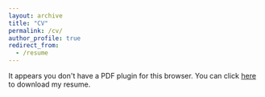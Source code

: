 ```yaml
---
layout: archive
title: "CV"
permalink: /cv/
author_profile: true
redirect_from:
  - /resume
---
```


<!--<object data="{{ site.url }}{{ site.baseurl }}/files/Julien_Bezancon_CV.pdf" width="1000" height="1000" type="application/pdf"></object>-->

<object data="{{ site.url }}{{ site.baseurl }}/files/Julien_Bezancon_CV.pdf" type="application/pdf" width="1000" height="1500"> 
  <p>It appears you don't have a PDF plugin for this browser. You can click <a href="{{ site.url }}{{ site.baseurl }}/files/Julien_Bezancon_CV.pdf">  here</a> to download my resume. </p>  
</object>

<!--{% include base_path %}

Education
======
* B.S. in GitHub, GitHub University, 2012
* M.S. in Jekyll, GitHub University, 2014
* Ph.D in Version Control Theory, GitHub University, 2018 (expected)

Work experience
======
* Summer 2015: Research Assistant
  * Github University
  * Duties included: Tagging issues
  * Supervisor: Professor Git

* Fall 2015: Research Assistant
  * Github University
  * Duties included: Merging pull requests
  * Supervisor: Professor Hub
  
Skills
======
* Skill 1
* Skill 2
  * Sub-skill 2.1
  * Sub-skill 2.2
  * Sub-skill 2.3
* Skill 3

Publications
======
  <ul>{% for post in site.publications %}
    {% include archive-single-cv.html %}
  {% endfor %}</ul>
  
Talks
======
  <ul>{% for post in site.talks %}
    {% include archive-single-talk-cv.html %}
  {% endfor %}</ul>
  
Teaching
======
  <ul>{% for post in site.teaching %}
    {% include archive-single-cv.html %}
  {% endfor %}</ul>
  
Service and leadership
======
* Currently signed in to 43 different slack teams-->
